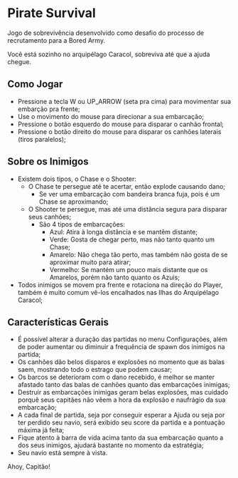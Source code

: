 # Pirate Survival

Jogo de sobrevivência desenvolvido como desafio do processo de recrutamento para a Bored Army.

Você está sozinho no arquipélago Caracol, sobreviva até que a ajuda chegue.

## Como Jogar
- Pressione a tecla W ou UP_ARROW (seta pra cima) para movimentar sua embarção pra frente;
- Use o movimento do mouse para direcionar a sua embarcação;
- Pressione o botão esquerdo do mouse para disparar o canhão frontal;
- Pressione o botão direito do mouse para disparar os canhões laterais (tiros paralelos);

## Sobre os Inimigos
- Existem dois tipos, o Chase e o Shooter:
    - O Chase te persegue até te acertar, então explode causando dano;
        - Se ver uma embarcação com bandeira branca fuja, pois é um Chase se aproximando;
    - O Shooter te persegue, mas até uma distância segura para disparar seus canhões;
        - São 4 tipos de embarcações:
            - Azul: Atira à longa distância e se mantêm distante;
            - Verde: Gosta de chegar perto, mas não tanto quanto um Chase;
            - Amarelo: Não chega tão perto, mas também não gosta de se aproximar muito para atirar;
            - Vermelho: Se mantém um pouco mais distante que os Amarelos, porém não tanto quanto os Azuis;
- Todos inimigos se movem pra frente e rotaciona na direção do Player, também é muito comum vê-los encalhados nas Ilhas do Arquipélago Caracol;

## Características Gerais
- É possível alterar a duração das partidas no menu Configurações, além de poder aumentar ou diminuir a frequência de spawn dos inimigos na partida;
- Os canhões dão belos disparos e explosões no momento que as balas saem, mostrando todo o estrago que podem causar;
- Os barcos se deterioram com o dano recebido, é melhor se manter afastado tanto das balas de canhões quanto das embarcações inimigas;
- Destruir as embarcações inimigas geram belas explosões, mas cuidado porquê seus capitães não vêem a hora da explosão e naufrágio da sua embarcação;
- A cada final de partida, seja por conseguir esperar a Ajuda ou seja por ter perdido seu navio, será exibido seu score da partida e a pontuação máxima já feita;
- Fique atento à barra de vida acima tanto da sua embarcação quanto a dos seus inimigos, ajudará bastante no momento da estratégia;
- Seu navio está sempre à vista.

Ahoy, Capitão!
